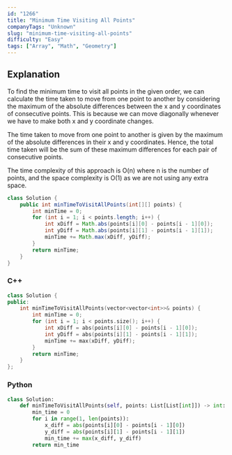 ```yaml
---
id: "1266"
title: "Minimum Time Visiting All Points"
companyTags: "Unknown"
slug: "minimum-time-visiting-all-points"
difficulty: "Easy"
tags: ["Array", "Math", "Geometry"]
---
```


## Explanation

To find the minimum time to visit all points in the given order, we can calculate the time taken to move from one point to another by considering the maximum of the absolute differences between the x and y coordinates of consecutive points. This is because we can move diagonally whenever we have to make both x and y coordinate changes.

The time taken to move from one point to another is given by the maximum of the absolute differences in their x and y coordinates. Hence, the total time taken will be the sum of these maximum differences for each pair of consecutive points.

The time complexity of this approach is O(n) where n is the number of points, and the space complexity is O(1) as we are not using any extra space.
```java
class Solution {
    public int minTimeToVisitAllPoints(int[][] points) {
        int minTime = 0;
        for (int i = 1; i < points.length; i++) {
            int xDiff = Math.abs(points[i][0] - points[i - 1][0]);
            int yDiff = Math.abs(points[i][1] - points[i - 1][1]);
            minTime += Math.max(xDiff, yDiff);
        }
        return minTime;
    }
}
```

### C++
```cpp
class Solution {
public:
    int minTimeToVisitAllPoints(vector<vector<int>>& points) {
        int minTime = 0;
        for (int i = 1; i < points.size(); i++) {
            int xDiff = abs(points[i][0] - points[i - 1][0]);
            int yDiff = abs(points[i][1] - points[i - 1][1]);
            minTime += max(xDiff, yDiff);
        }
        return minTime;
    }
};
```

### Python
```python
class Solution:
    def minTimeToVisitAllPoints(self, points: List[List[int]]) -> int:
        min_time = 0
        for i in range(1, len(points)):
            x_diff = abs(points[i][0] - points[i - 1][0])
            y_diff = abs(points[i][1] - points[i - 1][1])
            min_time += max(x_diff, y_diff)
        return min_time
```